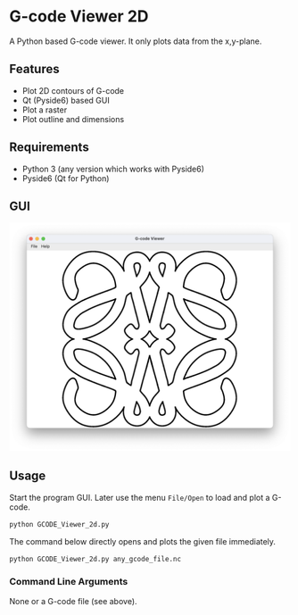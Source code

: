 # G-code Viewer 2D
A Python based G-code viewer. It only plots data from the x,y-plane.

## Features

- Plot 2D contours of G-code
- Qt (Pyside6) based GUI
- Plot a raster
- Plot outline and dimensions

## Requirements

- Python 3 (any version which works with Pyside6)
- Pyside6 (Qt for Python)

## GUI

![Image](Images/GCODE_Viewer_2D.png)


## Usage

Start the program GUI. Later use the menu ```File/Open``` to load and plot a G-code.

```sh
python GCODE_Viewer_2d.py
```

The command below directly opens and plots the given file immediately.

```sh
python GCODE_Viewer_2d.py any_gcode_file.nc
```

### Command Line Arguments

None or a G-code file (see above).